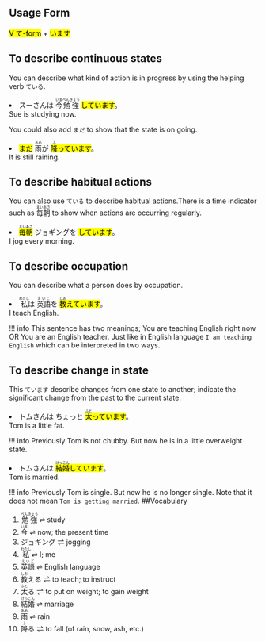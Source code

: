 
## Usage Form 

<div class="card"><mark class="light_green">V て-form</mark> + <mark class="light_pink">います</mark></div>

## To describe continuous states 

You can describe what kind of action is in progress by using the helping verb `ている`.<div class="grid-container"><div class="grid-item"> <li> スーさんは <ruby>今<rp>（</rp><rt>いま</rt><rp>）</rp></ruby><ruby>勉強<rp>（</rp><rt>べんきょう</rt><rp>）</rp></ruby> <mark class="light_green">して</mark><mark class="light_pink">います</mark>。 </li> </div><div class="grid-item"> Sue is studying now. </div></div>

You could also add `まだ` to show that the state is on going.<div class="grid-container"><div class="grid-item"> <li> <mark class="light_indigo">まだ</mark> <ruby>雨<rp>（</rp><rt>あめ</rt><rp>）</rp></ruby>が <mark class="light_green"><ruby>降<rp>（</rp><rt>ふ</rt><rp>）</rp></ruby>って</mark><mark class="light_pink">います</mark>。 </li> </div><div class="grid-item"> It is still raining. </div></div>
## To describe habitual actions 

You can also use `ている` to describe habitual actions.There is a time indicator such as <ruby>毎朝<rp>（</rp><rt>まいあさ</rt><rp>）</rp></ruby> to show when actions are occurring regularly.<div class="grid-container"><div class="grid-item"> <li> <mark class="light_indigo"><ruby>毎朝<rp>（</rp><rt>まいあさ</rt><rp>）</rp></ruby></mark> ジョギングを <mark class="light_green">して</mark><mark class="light_pink">います</mark>。 </li> </div><div class="grid-item"> I jog every morning. </div></div>


## To describe occupation 
You can describe what a person does by occupation.<div class="grid-container"><div class="grid-item"> <li> <ruby>私<rp>（</rp><rt>わたし</rt><rp>）</rp></ruby>は <ruby>英語<rp>（</rp><rt>えいご</rt><rp>）</rp></ruby>を <mark class="light_green"><ruby>教<rp>（</rp><rt>しお</rt><rp>）</rp></ruby>えて</mark><mark class="light_pink">います</mark>。 </li> </div><div class="grid-item"> I teach English. </div></div>

!!! info 
 	 This sentence has two meanings; You are teaching English right now OR You are an English teacher. Just like in English language `I am teaching English` which can be interpreted in two ways.

## To describe change in state 

This `ています` describe changes from one state to another; indicate the significant change from the past to the current state.<div class="grid-container"><div class="grid-item"> <li> トムさんは ちょっと <mark class="light_green"><ruby>太<rp>（</rp><rt>ふと</rt><rp>）</rp></ruby>って</mark><mark class="light_pink">います</mark>。 </li> </div><div class="grid-item"> Tom is a little fat. </div></div>

!!! info 
 	 Previously Tom is not chubby. But now he is in a little overweight state.
<div class="grid-container"><div class="grid-item"> <li> トムさんは <mark class="light_green"><ruby>結婚<rp>（</rp><rt>けっこん</rt><rp>）</rp></ruby>して</mark><mark class="light_pink">います</mark>。 </li> </div><div class="grid-item"> Tom is married. </div></div>

!!! info 
 	 Previously Tom is single. But now he is no longer single. Note that it does not mean `Tom is getting married`.
##Vocabulary
<ol><li><ruby>勉強<rp>（</rp><rt>べんきょう</rt><rp>）</rp></ruby>  ⇌  study</li><li><ruby>今<rp>（</rp><rt>いま</rt><rp>）</rp></ruby>  ⇌  now; the present time</li><li>ジョギング  ⇌  jogging</li><li><ruby>私<rp>（</rp><rt>わたし</rt><rp>）</rp></ruby>  ⇌  I; me​</li><li><ruby>英語<rp>（</rp><rt>えいご</rt><rp>）</rp></ruby>  ⇌  English language</li><li><ruby>教<rp>（</rp><rt>しお</rt><rp>）</rp></ruby>える  ⇌  to teach; to instruct​</li><li><ruby>太<rp>（</rp><rt>ふと</rt><rp>）</rp></ruby>る  ⇌  to put on weight; to gain weight</li><li><ruby>結婚<rp>（</rp><rt>けっこん</rt><rp>）</rp></ruby>  ⇌  marriage​</li><li><ruby>雨<rp>（</rp><rt>あめ</rt><rp>）</rp></ruby>  ⇌  rain</li><li><ruby>降<rp>（</rp><rt>ふ</rt><rp>）</rp></ruby>る  ⇌  to fall (of rain, snow, ash, etc.)</li></ol>